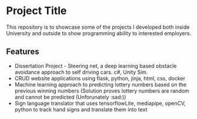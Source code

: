 # Project Title
This repository is to showcase some of the projects I developed both inside University and outside to show programming ability to interested employers. 

## Features
- Dissertation Project - Steering net, a deep learning based obstacle avoidance approach to self driving cars. c#, Unity Sim. 
- CRUD website applications using flask, python, jinja, html, css, docker
- Machine learning approach to predicting lottery numbers based on the previous winning numbers (Solution proves lottery numbers are random and cannot be predicted (Unforunately :sad:))
- Sign language translator that uses tensorflowLite, mediapipe, openCV, python to track hand signs and translate them into text
